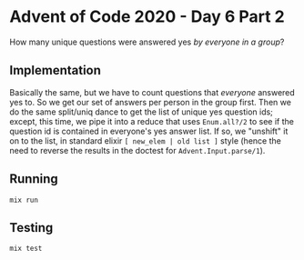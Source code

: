 # Advent of Code 2020 - Day 6 Part 2

How many unique questions were answered yes _by everyone in a group_?

## Implementation

Basically the same, but we have to count questions that *everyone* answered yes
to. So we get our set of answers per person in the group first. Then we do the
same split/uniq dance to get the list of unique yes question ids; except, this
time, we pipe it into a reduce that uses `Enum.all?/2` to see if the question id
is contained in everyone's yes answer list. If so, we "unshift" it on to the
list, in standard elixir `[ new_elem | old list ]` style (hence the need to
reverse the results in the doctest for `Advent.Input.parse/1`).

## Running

`mix run`

## Testing

`mix test`

